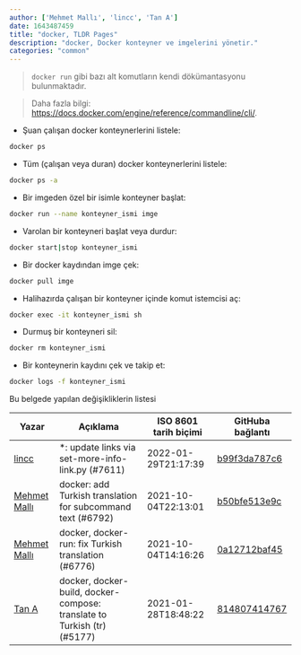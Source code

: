 ```yaml
---
author: ['Mehmet Mallı', 'lincc', 'Tan A']
date: 1643487459
title: "docker, TLDR Pages"
description: "docker, Docker konteyner ve imgelerini yönetir."
categories: "common"
---
```

> `docker run` gibi bazı alt komutların kendi dökümantasyonu bulunmaktadır.

> Daha fazla bilgi: <https://docs.docker.com/engine/reference/commandline/cli/>.

- Şuan çalışan docker konteynerlerini listele:

```bash
docker ps
```

- Tüm (çalışan veya duran) docker konteynerlerini listele:

```bash
docker ps -a
```

- Bir imgeden özel bir isimle konteyner başlat:

```bash
docker run --name konteyner_ismi imge
```

- Varolan bir konteyneri başlat veya durdur:

```bash
docker start|stop konteyner_ismi
```

- Bir docker kaydından imge çek:

```bash
docker pull imge
```

- Halihazırda çalışan bir konteyner içinde komut istemcisi aç:

```bash
docker exec -it konteyner_ismi sh
```

- Durmuş bir konteyneri sil:

```bash
docker rm konteyner_ismi
```

- Bir konteynerin kaydını çek ve takip et:

```bash
docker logs -f konteyner_ismi
```
Bu belgede yapılan değişikliklerin listesi


Yazar | Açıklama | ISO 8601 tarih biçimi | GitHuba bağlantı
------|-----|-----|-----
[lincc](mailto:46962923+blueskyson@users.noreply.github.com) | *: update links via set-more-info-link.py (#7611) | 2022-01-29T21:17:39 | [b99f3da787c6](https://github.com/tldr-pages/tldr/commit/b99f3da787c6f43a545b9cb5ebd8265b1367fbc4)
[Mehmet Mallı](mailto:mallimehmet@gmail.com) | docker: add Turkish translation for subcommand text (#6792) | 2021-10-04T22:13:01 | [b50bfe513e9c](https://github.com/tldr-pages/tldr/commit/b50bfe513e9c85ed7e97a7f9e442bbe46e902360)
[Mehmet Mallı](mailto:mallimehmet@gmail.com) | docker, docker-run: fix Turkish translation (#6776) | 2021-10-04T14:16:26 | [0a12712baf45](https://github.com/tldr-pages/tldr/commit/0a12712baf45f08177eabfbdb741034151bab7ea)
[Tan A](mailto:40173707+Yutyo@users.noreply.github.com) | docker, docker-build, docker-compose: translate to Turkish (tr) (#5177) | 2021-01-28T18:48:22 | [814807414767](https://github.com/tldr-pages/tldr/commit/814807414767b7560cb28de03766adbda5c72f75)

